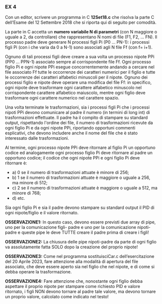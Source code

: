 ### EX 4
Con un editor, scrivere un programma in C **12Set18.c** che risolva la parte C dell’Esame del 12
Settembre 2018 che si riporta qui di seguito per comodità.

La parte in C accetta un **numero variabile N di parametri** (con N maggiore o uguale a 2, da controllare) che
rappresentano N nomi di file (F1, F2, ... FN).
Il processo padre deve generare N processi figli Pi (P0 … PN-1): i processi figli Pi (con i che varia da 0 a N-1) sono associati agli N file Ff (con f= i+1). 

Ognuno di tali processi figli deve creare a sua volta un processo
nipote PPi (PP0 … PPN-1) associato sempre al corrispondente file Ff. Ogni processo figlio Pi e ogni nipote
PPi esegue concorrentemente andando a cercare nel file associato Ff tutte le occorrenze dei caratteri
numerici per il figlio e tutte le occorrenze dei caratteri alfabetici minuscoli per il nipote. Ognuno dei
processi figlio e nipote deve operare una modifica del file Ff: in specifico, ogni nipote deve trasformare
ogni carattere alfabetico minuscolo nel corrispondente carattere alfabetico maiuscolo, mentre ogni figlio
deve trasformare ogni carattere numerico nel carattere spazio. 

Una volta terminate le trasformazioni, sia i processi figli Pi che i processi nipoti PPi devono comunicare al padre il numero (in termini di long int) di trasformazioni effettuate. Il padre ha il compito di stampare su standard output, rispettando l'ordine dei file, il numero di trasformazioni ricevute da ogni figlio Pi e da ogni nipote PPi, riportando opportuni commenti esplicativi, che devono includere anche il nome del file che è stato interessato dalle
trasformazioni.

Al termine, ogni processo nipote PPi deve ritornare al figlio Pi un opportuno codice ed analogamente ogni
processo figlio Pi deve ritornare al padre un opportuno codice; il codice che ogni nipote PPi e ogni figlio
Pi deve ritornare è:

- a) 0 se il numero di trasformazioni attuate è minore di 256;
- b) 1 se il numero di trasformazioni attuate è maggiore o uguale a 256, ma minore di 512;
- c) 2 se il numero di trasformazioni attuate è maggiore o uguale a 512, ma minore di 768;
- d) etc.

Sia ogni figlio Pi e sia il padre devono stampare su standard output il PID di ogni nipote/figlio e il valore
ritornato.

**OSSERVAZIONE1:** In questo caso, devono essere previsti due array di pipe, uno per la comunicazione figli-
padre e uno per la comunicazione nipoti-padre e queste pipe le deve TUTTE creare il padre prima di creare
i figli!

**OSSERVAZIONE2:** La chiusura delle pipe nipoti-padre da parte di ogni figlio va assolutamente fatta SOLO
dopo la creazione del proprio nipote!

**OSSERVAZIONE3:** Come nel programma sostituisciCar.c dell’esercitazione del 20 Aprile 2023,
fare attenzione alla modalità di apertura del file associato, che deve essere aperto sia nel figlio che nel
nipote, e di come si debba operare la trasformazione.

**OSSERVAZIONE4:** Fare attenzione che, nonostante ogni figlio debba aspettare il proprio nipote per
stampare come richiesto PID e valore ritornato, i figli NON devono tornare al padre tale valore, ma devono
tornare un proprio valore, calcolato come indicato nel testo!